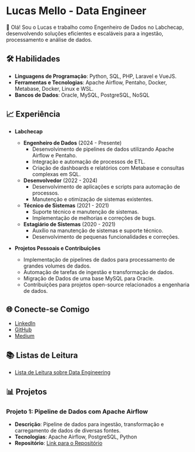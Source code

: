 # Lucas Mello - Data Engineer

👋 Olá! Sou o Lucas e trabalho como Engenheiro de Dados no Labchecap, desenvolvendo soluções eficientes e escaláveis para a ingestão, processamento e análise de dados.

## 🛠 Habilidades

- **Linguagens de Programação**: Python, SQL, PHP, Laravel e VueJS.
- **Ferramentas e Tecnologias**: Apache Airflow, Pentaho, Docker, Metabase, Docker, Linux e WSL.
- **Bancos de Dados**: Oracle, MySQL, PostgreSQL, NoSQL

## 📈 Experiência

- **Labchecap** 
  - **Engenheiro de Dados** (2024 - Presente)
    - Desenvolvimento de pipelines de dados utilizando Apache Airflow e Pentaho.
    - Integração e automação de processos de ETL.
    - Criação de dashboards e relatórios com Metabase e consultas complexas em SQL.
  - **Desenvolvedor** (2022 - 2024)
    - Desenvolvimento de aplicações e scripts para automação de processos.
    - Manutenção e otimização de sistemas existentes.
  - **Técnico de Sistemas** (2021 - 2021)
    - Suporte técnico e manutenção de sistemas.
    - Implementação de melhorias e correções de bugs.
  - **Estagiário de Sistemas** (2020 - 2021)
    - Auxílio na manutenção de sistemas e suporte técnico.
    - Desenvolvimento de pequenas funcionalidades e correções.

- **Projetos Pessoais e Contribuições**
  - Implementação de pipelines de dados para processamento de grandes volumes de dados.
  - Automação de tarefas de ingestão e transformação de dados.
  - Migração de Dados de uma base MySQL para Oracle.
  - Contribuições para projetos open-source relacionados a engenharia de dados.

## 🌐 Conecte-se Comigo

- [LinkedIn](https://www.linkedin.com/in/lucas-de-mello-vieira-17339217b/)
- [GitHub](https://github.com/lucassmelloo)
- [Medium](https://medium.com/@lucasmellovieira99)

## 📚 Listas de Leitura

- [Lista de Leitura sobre Data Engineering](https://medium.com/@lucasmellovieira99)

## 📊 Projetos

### Projeto 1: Pipeline de Dados com Apache Airflow
- **Descrição**: Pipeline de dados para ingestão, transformação e carregamento de dados de diversas fontes.
- **Tecnologias**: Apache Airflow, PostgreSQL, Python
- **Repositório**: [Link para o Repositório](https://github.com/lucassmelloo/my-airflow)

